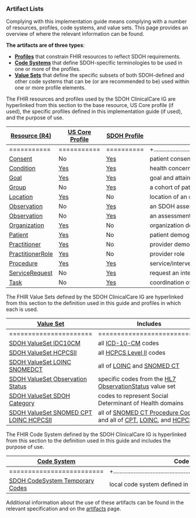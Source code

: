 ###  Artifact Lists

Complying with this implementation guide means complying with a number of resources, profiles, code systems, and value sets. This page provides an overview of where the relevant information can be found.

**The artifacts are of three types**:

* 	**[Profiles](http://www.hl7.org/fhir/profiling.html)** that constrain FHIR resources to reflect SDOH requirements.
* 	**[Code Systems](http://www.hl7.org/fhir/terminologies-systems.html)** that define SDOH-specific terminologies to be used in one or more of the profiles.
* 	**[Value Sets](http://www.hl7.org/fhir/terminologies-valuesets.html)** that define the specific subsets of both SDOH-defined and other code systems that can be (or are recommended to be) used within one or more profile elements.

The FHIR resources and profiles used by the SDOH ClinicalCare IG are hyperlinked from this section to the base resource, US Core profile (if used), the specific profiles defined in this implementation guide (if used), and the purpose of use.

| [Resource (R4)  ](http://hl7.org/fhir/)                      | [US Core Profile  ](http://hl7.org/fhir/us/core/STU3.1.1/index.html) | [SDOH  Profile](artifacts.html)                              | Used to exchange                                             |
| ------------------- | ------------------- | ----------------- | ------------------------------------------------------------------------- |
| =========== | =========== | ========== | +.................................................................................................................................+ |
| [Consent]( http://hl7.org/fhir/consent.html)                 | No                                                           | [Yes](StructureDefinition-SDOHCC-Consent.html)               | patient consent to share information                         |
| [Condition]( http://hl7.org/fhir/condition.html)             | [Yes](http://hl7.org/fhir/us/core/StructureDefinition-us-core-condition.html) | [Yes](StructureDefinition-SDOHCC-Condition.html)             | health concerns, problems, diagnoses                         |
| [Goal](http://hl7.org/fhir/goal.html)                        | [Yes](http://hl7.org/fhir/us/core/StructureDefinition-us-core-goal.html) | [Yes](StructureDefinition-SDOHCC-Goal.html)                  | goal and attainment specified for or by the patient          |
| [Group]( http://hl7.org/fhir/group.html)                     | No                                                           | [Yes](StructureDefinition-SDOHCC-Group.html)                 | a cohort of patients with a common characteristic            |
| [Location]( http://hl7.org/fhir/location.html)               | [Yes](http://hl7.org/fhir/us/core/StructureDefinition-us-core-location.html) | No                                                           | location of an organization                                  |
| [Observation]( http://hl7.org/fhir/Observation.html)         | No                                                           | [Yes](StructureDefinition-SDOHCC-ObservationAssessment.html) | an SDOH assessment based on a provider and patient interaction |
| [Observation]( http://hl7.org/fhir/Observation.html)         | No                                                           | [Yes](StructureDefinition-SDOHCC-ObservationScreeningResponse.html) | an assessment tool question and answer                       |
| [Organization]( http://hl7.org/fhir/organization.html)       | [Yes](http://hl7.org/fhir/us/core/StructureDefinition-us-core-organization.html) | No                                                           | organization demographics                                    |
| [Patient]( http://hl7.org/fhir/patient.html)                 | [Yes](http://hl7.org/fhir/us/core/StructureDefinition-us-core-patient.html) | No                                                           | patient demographics                                         |
| [Practitioner]( http://hl7.org/fhir/practitioner.html)       | [Yes](http://hl7.org/fhir/us/core/StructureDefinition-us-core-practitioner.html) | No                                                           | provider demographics                                        |
| [PractitionerRole]( http://hl7.org/fhir/PractitionerRole.html) | [Yes](http://hl7.org/fhir/us/core/STU3.1.1/StructureDefinition-us-core-practitionerrole.html) | No                                                           | provider role                                                |
| [Procedure]( http://hl7.org/fhir/procedure.html)             | [Yes](http://hl7.org/fhir/us/core/StructureDefinition-us-core-procedure.html) | [Yes](StructureDefinition-SDOHCC-Procedure.html)             | service/intervention delivered to a patient                  |
| [ServiceRequest]( http://hl7.org/fhir/ServiceRequest.html)   | No                                                           | [Yes](StructureDefinition-SDOHCC-ServiceRequest.html)        | request an intervention or referral                          |
| [Task]( http://hl7.org/fhir/Task.html)                       | No                                                           | [Yes](StructureDefinition-SDOHCC-Task.html)                  | coordination of an intervention or referral                  |



The FHIR Value Sets defined by the SDOH ClinicalCare IG are hyperlinked from this section to the definition used in this guide and profiles in which each is used.



| [Value Set  ]( http://www.hl7.org/fhir/terminologies-valuesets.html/) | Includes                                                     | Used By                                                      |
| -------------------------------------- | ---------------------------------------------- | ------------------------------------------------------------------------------------------------ |
| ====================== | =========================== | +............................................................................................................................................................................+ |
| [SDOH ValueSet IDC10CM]( ValueSet-SDOHCC-ValueSetICD10CM.html) | all [ICD-10-CM](http://terminology.hl7.org/2.1.0/CodeSystem-icd10CM.html) codes | [SDOHCC Condition](StructureDefinition-SDOHCC-Condition.html) |
| [SDOH ValueSet HCPCSII]( ValueSet-SDOHCC-ValueSetHCPCSII.html) | all [HCPCS Level II](https://terminology.hl7.org/2.1.0/CodeSystem-HCPCS-all-codes.html) codes | [SDOHCC Procedure](StructureDefinition-SDOHCC-Procedure.html) |
| [SDOH ValueSet LOINC SNOMEDCT]( ValueSet-SDOHCC-ValueSetLOINCSNOMEDCT.html) | all of [LOINC](http://loinc.org/) and [SNOMED CT](http://www.snomed.org/) | [SDOHCC Goal](StructureDefinition-SDOHCC-Goal.html) and [SDOHCC Observation Assessment](StructureDefinition-SDOHCC-ObservationAssessment.html) |
| [SDOH ValueSet Observation Status]( http://hl7.org/fhir/consent.html) | specific codes from the [HL7 ObservationStatus](http://hl7.org/fhir/R4/codesystem-observation-status.html) value set | [ SDOHCC Observation Screening Response](StructureDefinition-SDOHCC-ObservationScreeningResponse.html) |
| [SDOH ValueSet SDOH Category]( http://hl7.org/fhir/consent.html) | codes to represent Social Determinant of Health domains      | [SDOHCC Condition](StructureDefinition-SDOHCC-Condition.html), [SDOHCC Goal](StructureDefinition-SDOHCC-Goal.html), [SDOHCC Observation Assessment](StructureDefinition-SDOHCC-ObservationAssessment.html), [SDOHCC Observation Screening Response](StructureDefinition-SDOHCC-ObservationScreeningResponse.html), [SDOHCC ServiceRequest](StructureDefinition-SDOHCC-ServiceRequest.html), and [SDOHCC Procedure](StructureDefinition-SDOHCC-Procedure.html) |
| [SDOH ValueSet SNOMED CPT LOINC HCPCSII]( ValueSet-SDOHCC-ValueSetSNOMEDCTCPTLOINCHCPCSII.html) | all of [SNOMED CT Procedure Codes](http://www.snomed.org/), and all of [CPT](http://terminology.hl7.org/2.1.0/CodeSystem-v3-cpt-4.html), [LOINC](http://loinc.org/), and [HCPCS II](https://terminology.hl7.org/2.1.0/CodeSystem-HCPCS-all-codes.html) | [SDOHCC ServiceRequest](StructureDefinition-SDOHCC-ServiceRequest.html) |



The FHIR Code System defined by the SDOH ClinicalCare IG is hyperlinked from this section to the definition used in this guide and includes the purpose of use.



| [Code System  ]( http://www.hl7.org/fhir/terminologies-systems.html/) | Code System Use                                              |
| ------------------------------------------- | --------------------------------------------------------------- |
| ========================= | +..............................................................................................................+ |
| [SDOH CodeSystem Temporary Codes]( CodeSystem-SDOHCC-CodeSystemTemporaryCodes.html) | local code system defined in the context of this IG          |



Additional information about the use of these artifacts can be found in the relevant specification and on the [artifacts](artifacts.html) page.